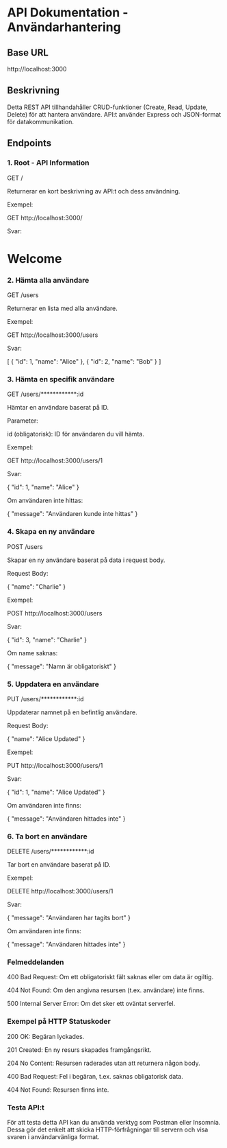 # API Dokumentation - Användarhantering

## Base URL

http://localhost:3000

## Beskrivning

Detta REST API tillhandahåller CRUD-funktioner (Create, Read, Update, Delete) för att hantera användare. API:t använder Express och JSON-format för datakommunikation.

## Endpoints

### 1. Root - API Information

GET /

Returnerar en kort beskrivning av API:t och dess användning.

Exempel:

GET http://localhost:3000/

Svar:

<h1>Welcome</h1>

### 2. Hämta alla användare

GET /users

Returnerar en lista med alla användare.

Exempel:

GET http://localhost:3000/users

Svar:

[
  { "id": 1, "name": "Alice" },
  { "id": 2, "name": "Bob" }
]

### 3. Hämta en specifik användare

GET /users/************:id

Hämtar en användare baserat på ID.

Parameter:

id (obligatorisk): ID för användaren du vill hämta.

Exempel:

GET http://localhost:3000/users/1

Svar:

{
  "id": 1,
  "name": "Alice"
}

Om användaren inte hittas:

{
  "message": "Användaren kunde inte hittas"
}

### 4. Skapa en ny användare

POST /users

Skapar en ny användare baserat på data i request body.

Request Body:

{
  "name": "Charlie"
}

Exempel:

POST http://localhost:3000/users

Svar:

{
  "id": 3,
  "name": "Charlie"
}

Om name saknas:

{
  "message": "Namn är obligatoriskt"
}

### 5. Uppdatera en användare

PUT /users/************:id

Uppdaterar namnet på en befintlig användare.

Request Body:

{
  "name": "Alice Updated"
}

Exempel:

PUT http://localhost:3000/users/1

Svar:

{
  "id": 1,
  "name": "Alice Updated"
}

Om användaren inte finns:

{
  "message": "Användaren hittades inte"
}

### 6. Ta bort en användare

DELETE /users/************:id

Tar bort en användare baserat på ID.

Exempel:

DELETE http://localhost:3000/users/1

Svar:

{
  "message": "Användaren har tagits bort"
}

Om användaren inte finns:

{
  "message": "Användaren hittades inte"
}

### Felmeddelanden

400 Bad Request: Om ett obligatoriskt fält saknas eller om data är ogiltig.

404 Not Found: Om den angivna resursen (t.ex. användare) inte finns.

500 Internal Server Error: Om det sker ett oväntat serverfel.

### Exempel på HTTP Statuskoder

200 OK: Begäran lyckades.

201 Created: En ny resurs skapades framgångsrikt.

204 No Content: Resursen raderades utan att returnera någon body.

400 Bad Request: Fel i begäran, t.ex. saknas obligatorisk data.

404 Not Found: Resursen finns inte.

### Testa API:t

För att testa detta API kan du använda verktyg som Postman eller Insomnia. Dessa gör det enkelt att skicka HTTP-förfrågningar till servern och visa svaren i användarvänliga format.
